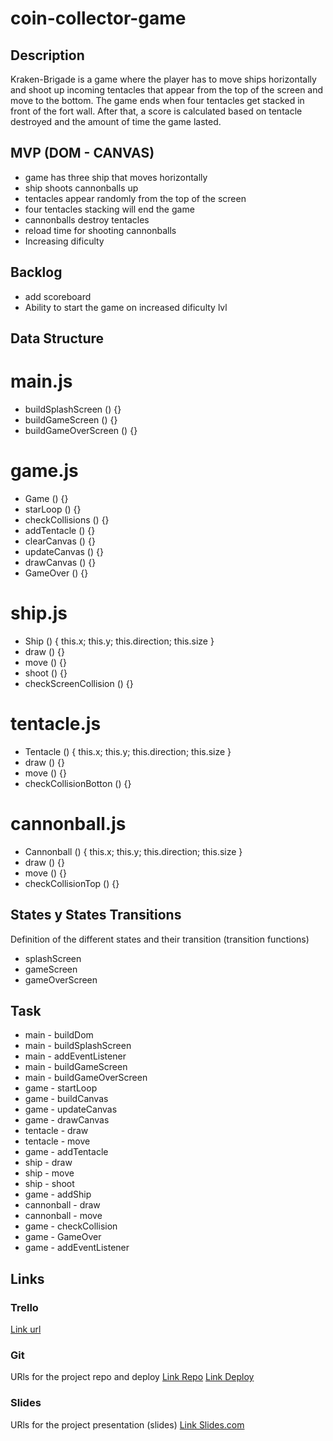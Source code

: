 # coin-collector-game

## Description

Kraken-Brigade is a game where the player has to move ships horizontally and shoot up incoming tentacles that appear from the top of the screen and move to the bottom. The game ends when four tentacles get stacked in front of the fort wall. After that, a score is calculated based on tentacle destroyed and the amount of time the game lasted.

## MVP (DOM - CANVAS)

- game has three ship that moves horizontally
- ship shoots cannonballs up
- tentacles appear randomly from the top of the screen
- four tentacles stacking will end the game
- cannonballs destroy tentacles
- reload time for shooting cannonballs
- Increasing dificulty

## Backlog

- add scoreboard
- Ability to start the game on increased dificulty lvl

## Data Structure

# main.js

- buildSplashScreen () {}
- buildGameScreen () {}
- buildGameOverScreen () {}

# game.js

- Game () {}
- starLoop () {}
- checkCollisions () {}
- addTentacle () {}
- clearCanvas () {}
- updateCanvas () {}
- drawCanvas () {}
- GameOver () {}

# ship.js 

- Ship () {
    this.x;
    this.y;
    this.direction;
    this.size
}
- draw () {}
- move () {}
- shoot () {}
- checkScreenCollision () {}

# tentacle.js 

- Tentacle () {
    this.x;
    this.y;
    this.direction;
    this.size
}
- draw () {}
- move () {}
- checkCollisionBotton () {}

# cannonball.js 

- Cannonball () {
    this.x;
    this.y;
    this.direction;
    this.size
}
- draw () {}
- move () {}
- checkCollisionTop () {}

## States y States Transitions
Definition of the different states and their transition (transition functions)

- splashScreen
- gameScreen
- gameOverScreen

## Task

- main - buildDom
- main - buildSplashScreen
- main - addEventListener
- main - buildGameScreen
- main - buildGameOverScreen
- game - startLoop
- game - buildCanvas
- game - updateCanvas
- game - drawCanvas
- tentacle - draw
- tentacle - move
- game - addTentacle
- ship - draw
- ship - move
- ship - shoot
- game - addShip
- cannonball - draw
- cannonball - move
- game - checkCollision
- game - GameOver
- game - addEventListener

## Links

### Trello
[Link url](https://trello.com/b/CWviY2zv/kraken-brigade-project)

### Git
URls for the project repo and deploy
[Link Repo](https://github.com/jorgeberrizbeitia/kraken-brigade)
[Link Deploy](https://jorgeberrizbeitia.github.io/kraken-brigade/)

### Slides
URls for the project presentation (slides)
[Link Slides.com](https://docs.google.com/presentation/d/138o01hAz-0gXepN78RsDgse12HiiuN7Fz_N_hJnI9_g/edit?usp=sharing)
